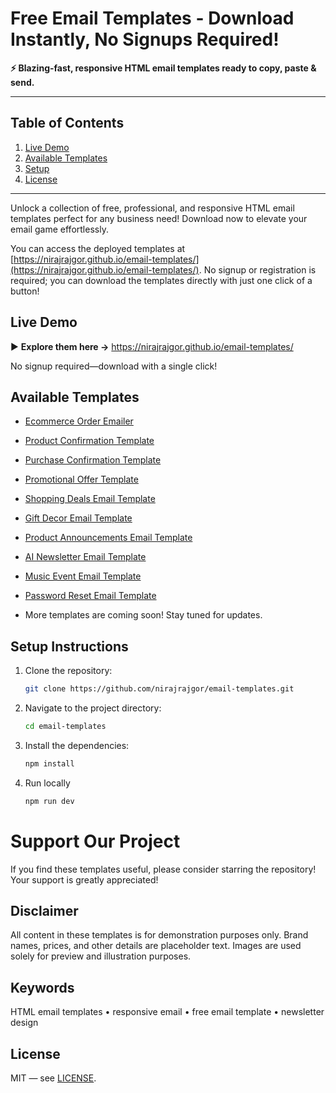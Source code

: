 # Free Email Templates - Download Instantly, No Signups Required!

**⚡ Blazing-fast, responsive HTML email templates ready to copy, paste & send.**

---

## Table of Contents

1. [Live Demo](#live-demo)
2. [Available Templates](#available-templates)
3. [Setup](#setup-instructions)
4. [License](#license)

---

Unlock a collection of free, professional, and responsive HTML email templates perfect for any business need! Download now to elevate your email game effortlessly.

You can access the deployed templates at [https://nirajrajgor.github.io/email-templates/](https://nirajrajgor.github.io/email-templates/). No signup or registration is required; you can download the templates directly with just one click of a button!

## Live Demo

▶️ **Explore them here →** <https://nirajrajgor.github.io/email-templates/>

No signup required—download with a single click!

## Available Templates

- [Ecommerce Order Emailer](https://nirajrajgor.github.io/email-templates/templates/ecommerce-order)
- [Product Confirmation Template](https://nirajrajgor.github.io/email-templates/templates/product-confirmation)
- [Purchase Confirmation Template](https://nirajrajgor.github.io/email-templates/templates/purchase-confirmation)
- [Promotional Offer Template](https://nirajrajgor.github.io/email-templates/templates/promotional-offer)
- [Shopping Deals Email Template](https://nirajrajgor.github.io/email-templates/templates/shopping-deals)
- [Gift Decor Email Template](https://nirajrajgor.github.io/email-templates/templates/gift-decor)
- [Product Announcements Email Template](https://nirajrajgor.github.io/email-templates/templates/product-announcements.html)
- [AI Newsletter Email Template](https://nirajrajgor.github.io/email-templates/templates/ai-newsletter)
- [Music Event Email Template](https://nirajrajgor.github.io/email-templates/templates/music-event-promotion)
- [Password Reset Email Template](https://nirajrajgor.github.io/email-templates/templates/password-reset)

- More templates are coming soon! Stay tuned for updates.

## Setup Instructions

1. Clone the repository:
   ```bash
   git clone https://github.com/nirajrajgor/email-templates.git
   ```
2. Navigate to the project directory:
   ```bash
   cd email-templates
   ```
3. Install the dependencies:
   ```bash
   npm install
   ```
4. Run locally
   ```bash
   npm run dev
   ```

# Support Our Project

If you find these templates useful, please consider starring the repository! Your support is greatly appreciated!

## Disclaimer

All content in these templates is for demonstration purposes only. Brand names, prices, and other details are placeholder text. Images are used solely for preview and illustration purposes.

## Keywords

HTML email templates • responsive email • free email template • newsletter design

## License

MIT — see [LICENSE](LICENSE).
